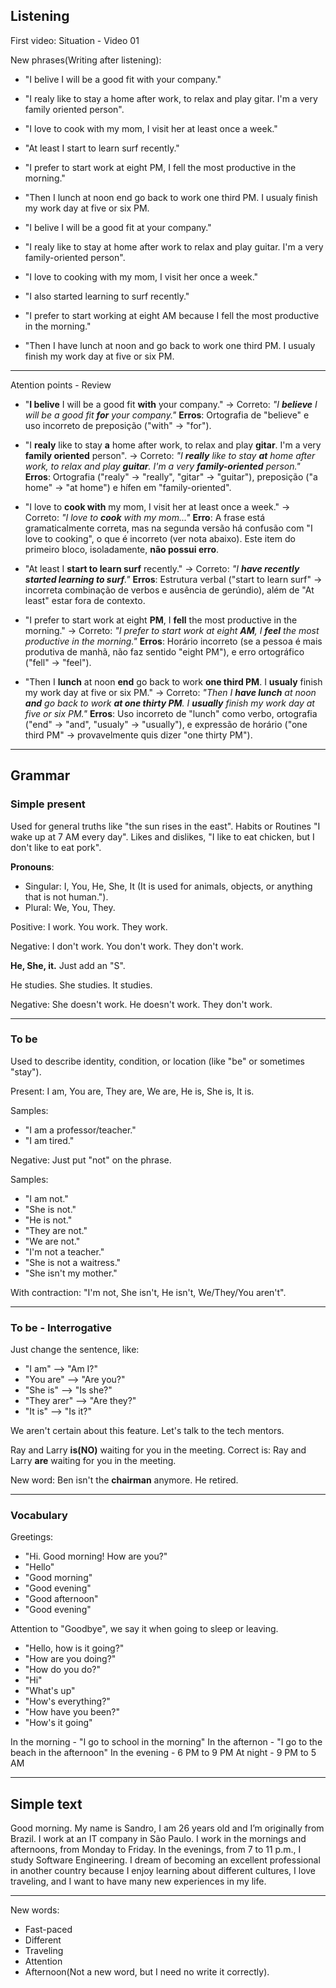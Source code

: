 ## Listening

First video: Situation - Video 01

New phrases(Writing after listening):
* "I belive I will be a good fit with your company."
* "I realy like to stay a home after work, to relax and play gitar. I'm a very family oriented person".
* "I love to cook with my mom, I visit her at least once a week."
* "At least I start to learn surf recently."
* "I prefer to start work at eight PM, I fell the most productive in the morning."
* "Then I lunch at noon end go back to work one third PM. I usualy finish my work day at five or six PM.

* "I belive I will be a good fit at your company."
* "I realy like to stay at home after work to relax and play guitar. I'm a very family-oriented person".
* "I love to cooking with my mom, I visit her once a week."
* "I also started learning to surf recently."
* "I prefer to start working at eight AM because I fell the most productive in the morning."
* "Then I have lunch at noon and go back to work one third PM. I usualy finish my work day at five or six PM.

---

Atention points - Review

* "**I belive** I will be a good fit **with** your company."
  → Correto: *"I **believe** I will be a good fit **for** your company."*
  **Erros**: Ortografia de "believe" e uso incorreto de preposição ("with" → "for").

* "I **realy** like to stay **a** home after work, to relax and play **gitar**. I'm a very **family oriented** person".
  → Correto: *"I **really** like to stay **at** home after work, to relax and play **guitar**. I'm a very **family-oriented** person."*
  **Erros**: Ortografia ("realy" → "really", "gitar" → "guitar"), preposição ("a home" → "at home") e hífen em "family-oriented".

* "I love to **cook with** my mom, I visit her at least once a week."
  → Correto: *"I love to **cook** with my mom..."*
  **Erro**: A frase está gramaticalmente correta, mas na segunda versão há confusão com "I love to cooking", o que é incorreto (ver nota abaixo). Este item do primeiro bloco, isoladamente, **não possui erro**.

* "At least I **start to learn surf** recently."
  → Correto: *"I **have recently started learning to surf**."*
  **Erros**: Estrutura verbal ("start to learn surf" → incorreta combinação de verbos e ausência de gerúndio), além de "At least" estar fora de contexto.

* "I prefer to start work at eight **PM**, I **fell** the most productive in the morning."
  → Correto: *"I prefer to start work at eight **AM**, I **feel** the most productive in the morning."*
  **Erros**: Horário incorreto (se a pessoa é mais produtiva de manhã, não faz sentido "eight PM"), e erro ortográfico ("fell" → "feel").

* "Then I **lunch** at noon **end** go back to work **one third PM**. I **usualy** finish my work day at five or six PM."
  → Correto: *"Then I **have lunch** at noon **and** go back to work **at one thirty PM**. I **usually** finish my work day at five or six PM."*
  **Erros**: Uso incorreto de "lunch" como verbo, ortografia ("end" → "and", "usualy" → "usually"), e expressão de horário ("one third PM" → provavelmente quis dizer "one thirty PM").

---

## Grammar

### Simple present

Used for general truths like "the sun rises in the east". Habits or Routines "I wake up at 7 AM every day". Likes and dislikes, "I like to eat chicken, but I don't like to eat pork".

**Pronouns**:
- Singular: I, You, He, She, It (It is used for animals, objects, or anything that is not human.").
- Plural: We, You, They.

Positive:
I work.
You work.
They work.

Negative:
I don't work.
You don't work.
They don't work.

**He, She, it.** Just add an "S".

He studies.
She studies.
It studies.

Negative:
She doesn't work.
He doesn't work.
They don't work.

---

### To be

Used to describe identity, condition, or location (like "be" or sometimes "stay").

Present:
I am, You are, They are, We are, He is, She is, It is.

Samples:
- "I am a professor/teacher."
- "I am tired."

Negative:
Just put "not" on the phrase.

Samples:
- "I am not."
- "She is not."
- "He is not."
- "They are not."
- "We are not."
- "I'm not a teacher."
- "She is not a waitress."
- "She isn't my mother."

With contraction: "I'm not, She isn't, He isn't, We/They/You aren't".

---

### To be - Interrogative

Just change the sentence, like:
- "I am" --> "Am I?"
- "You are" --> "Are you?"
- "She is" --> "Is she?"
- "They arer" --> "Are they?"
- "It is" --> "Is it?"

We aren't certain about this feature. Let's talk to the tech mentors.

Ray and Larry **is(NO)** waiting for you in the meeting.
Correct is: Ray and Larry **are** waiting for you in the meeting.

New word: Ben isn't the **chairman** anymore. He retired.

---

### Vocabulary

Greetings:
- "Hi. Good morning! How are you?"
- "Hello"
- "Good morning"
- "Good evening"
- "Good afternoon"
- "Good evening"

Attention to "Goodbye", we say it when going to sleep or leaving.

- "Hello, how is it going?"
- "How are you doing?"
- "How do you do?"
- "Hi"
- "What's up"
- "How's everything?"
- "How have you been?"
- "How's it going"

In the morning - "I go to school in the morning"
In the afternon - "I go to the beach in the afternoon"
In the evening - 6 PM to 9 PM
At night - 9 PM to 5 AM

---

## Simple text

Good morning. My name is Sandro, I am 26 years old and I’m originally from Brazil. I work at an IT company in São Paulo. I work in the mornings and afternoons, from Monday to Friday. In the evenings, from 7 to 11 p.m., I study Software Engineering. I dream of becoming an excellent professional in another country because I enjoy learning about different cultures, I love traveling, and I want to have many new experiences in my life.

---

New words:
 - Fast-paced
 - Different
 - Traveling
 - Attention
 - Afternoon(Not a new word, but I need no write it correctly).